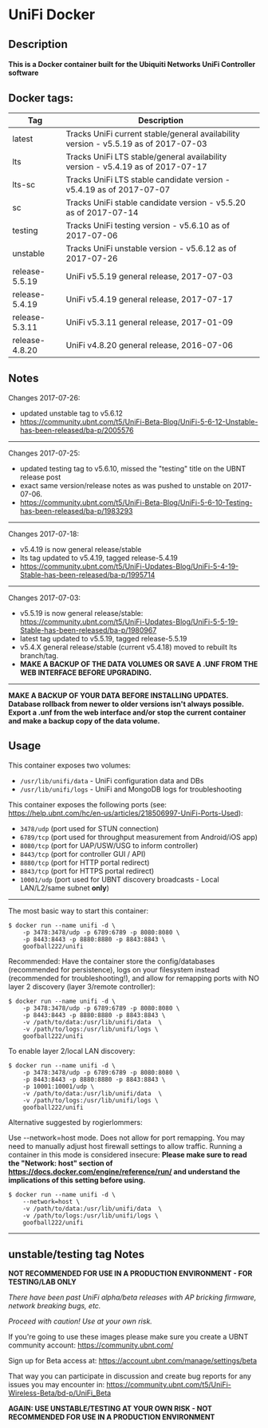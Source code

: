# UniFi Docker

## Description

#### This is a Docker container built for the Ubiquiti Networks UniFi Controller software

## Docker tags:
| Tag | Description |
| --- | --- |
| latest | Tracks UniFi current stable/general availability version - v5.5.19 as of 2017-07-03 |
| lts | Tracks UniFi LTS stable/general availability version - v5.4.19 as of 2017-07-17 |
| lts-sc | Tracks UniFi LTS stable candidate version - v5.4.19 as of 2017-07-07 |
| sc | Tracks UniFi stable candidate version - v5.5.20 as of 2017-07-14 |
| testing | Tracks UniFi testing version - v5.6.10 as of 2017-07-06 |
| unstable | Tracks UniFi unstable version - v5.6.12 as of 2017-07-26 |
| release-5.5.19 | UniFi v5.5.19 general release, 2017-07-03 |
| release-5.4.19 | UniFi v5.4.19 general release, 2017-07-17 |
| release-5.3.11 | UniFi v5.3.11 general release, 2017-01-09 |
| release-4.8.20 | UniFi v4.8.20 general release, 2016-07-06 |

## Notes

Changes 2017-07-26:
* updated unstable tag to v5.6.12
* https://community.ubnt.com/t5/UniFi-Beta-Blog/UniFi-5-6-12-Unstable-has-been-released/ba-p/2005576

---

Changes 2017-07-25:
* updated testing tag to v5.6.10, missed the "testing" title on the UBNT release post
* exact same version/release notes as was pushed to unstable on 2017-07-06.
* https://community.ubnt.com/t5/UniFi-Beta-Blog/UniFi-5-6-10-Testing-has-been-released/ba-p/1983293

---

Changes 2017-07-18:
* v5.4.19 is now general release/stable
* lts tag updated to v5.4.19, tagged release-5.4.19
* https://community.ubnt.com/t5/UniFi-Updates-Blog/UniFi-5-4-19-Stable-has-been-released/ba-p/1995714

---

Changes 2017-07-03:
* v5.5.19 is now general release/stable: https://community.ubnt.com/t5/UniFi-Updates-Blog/UniFi-5-5-19-Stable-has-been-released/ba-p/1980967
* latest tag updated to v5.5.19, tagged release-5.5.19
* v5.4.X general release/stable (current v5.4.18) moved to rebuilt lts branch/tag. 
* **MAKE A BACKUP OF THE DATA VOLUMES OR SAVE A .UNF FROM THE WEB INTERFACE BEFORE UPGRADING.**

---

**MAKE A BACKUP OF YOUR DATA BEFORE INSTALLING UPDATES.**
**Database rollback from newer to older versions isn't always possible.**
**Export a .unf from the web interface and/or stop the current container and make a backup copy of the data volume.**


## Usage

This container exposes two volumes:
* `/usr/lib/unifi/data` - UniFi configuration data and DBs
* `/usr/lib/unifi/logs` - UniFi and MongoDB logs for troubleshooting

This container exposes the following ports (see: https://help.ubnt.com/hc/en-us/articles/218506997-UniFi-Ports-Used):
* `3478/udp` (port used for STUN connection)
* `6789/tcp` (port used for throughput measurement from Android/iOS app)
* `8080/tcp` (port for UAP/USW/USG to inform controller)
* `8443/tcp` (port for controller GUI / API)
* `8880/tcp` (port for HTTP portal redirect)
* `8843/tcp` (port for HTTPS portal redirect)
* `10001/udp` (port used for UBNT discovery broadcasts - Local LAN/L2/same subnet **only**)

---

The most basic way to start this container:

```
$ docker run --name unifi -d \
	-p 3478:3478/udp -p 6789:6789 -p 8080:8080 \
	-p 8443:8443 -p 8880:8880 -p 8843:8843 \
	goofball222/unifi
```


Recommended:
Have the container store the config/databases (recommended for persistence), logs on your filesystem instead (recommended for troubleshooting!), and allow for remapping ports with NO layer 2 discovery (layer 3/remote controller):

```
$ docker run --name unifi -d \
	-p 3478:3478/udp -p 6789:6789 -p 8080:8080 \
	-p 8443:8443 -p 8880:8880 -p 8843:8843 \
	-v /path/to/data:/usr/lib/unifi/data  \
	-v /path/to/logs:/usr/lib/unifi/logs \
	goofball222/unifi
```


To enable layer 2/local LAN discovery:

```
$ docker run --name unifi -d \
	-p 3478:3478/udp -p 6789:6789 -p 8080:8080 \
	-p 8443:8443 -p 8880:8880 -p 8843:8843 \
	-p 10001:10001/udp \
	-v /path/to/data:/usr/lib/unifi/data  \
	-v /path/to/logs:/usr/lib/unifi/logs \
	goofball222/unifi
```


Alternative suggested by rogierlommers: 

Use --network=host mode. Does not allow for port remapping. You may need to manually adjust host firewall settings to allow traffic. Running a container in this mode is considered insecure:
**Please make sure to read the "Network: host" section of https://docs.docker.com/engine/reference/run/ and understand the implications of this setting before using.**

```
$ docker run --name unifi -d \
	--network=host \
	-v /path/to/data:/usr/lib/unifi/data  \
	-v /path/to/logs:/usr/lib/unifi/logs \
	goofball222/unifi
```


---

## unstable/testing tag Notes

**NOT RECOMMENDED FOR USE IN A PRODUCTION ENVIRONMENT - FOR TESTING/LAB ONLY**

_There have been past UniFi alpha/beta releases with AP bricking firmware, network breaking bugs, etc._

_Proceed with caution! Use at your own risk._

If you're going to use these images please make sure you create a UBNT community account:
https://community.ubnt.com/

Sign up for Beta access at:
https://account.ubnt.com/manage/settings/beta

That way you can participate in discussion and create bug reports for any issues you may encounter in:
https://community.ubnt.com/t5/UniFi-Wireless-Beta/bd-p/UniFi_Beta

**AGAIN: USE UNSTABLE/TESTING AT YOUR OWN RISK - NOT RECOMMENDED FOR USE IN A PRODUCTION ENVIRONMENT**

[//]: # (Licensed under the Apache 2.0 license)
[//]: # (Copyright 2016 The Goofball - goofball222@gmail.com)
